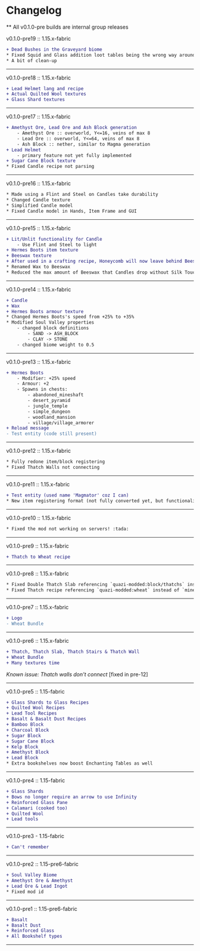 # Changelog

** All v0.1.0-pre builds are internal group releases

v0.1.0-pre19 :: 1.15.x-fabric
```diff
+ Dead Bushes in the Graveyard biome
* Fixed Squid and Glass addition loot tables being the wrong way around
* A bit of clean-up
```

---

v0.1.0-pre18 :: 1.15.x-fabric
```diff
+ Lead Helmet lang and recipe
+ Actual Quilted Wool textures
+ Glass Shard textures
```

---

v0.1.0-pre17 :: 1.15.x-fabric
```diff
+ Amethyst Ore, Lead Ore and Ash Block generation
    - Amethyst Ore :: overworld, Y<=16, veins of max 8
    - Lead Ore :: overworld, Y<=64, veins of max 8
    - Ash Block :: nether, similar to Magma generation
+ Lead Helmet
    - primary feature not yet fully implemented
+ Sugar Cane Block texture
* Fixed Candle recipe not parsing
```

---

v0.1.0-pre16 :: 1.15.x-fabric
```diff
* Made using a Flint and Steel on Candles take durability
* Changed Candle texture
* Simplified Candle model
* Fixed Candle model in Hands, Item Frame and GUI
```

---

v0.1.0-pre15 :: 1.15.x-fabric
```diff
+ Lit/Unlit functionality for Candle
    - Use Flint and Steel to light
+ Hermes Boots item texture
+ Beeswax texture
+ After used in a crafting recipe, Honeycomb will now leave behind Beeswax
* Renamed Wax to Beeswax
* Reduced the max amount of Beeswax that Candles drop without Silk Touch from 2 to 1
```

---

v0.1.0-pre14 :: 1.15.x-fabric
```diff
+ Candle
+ Wax
+ Hermes Boots armour texture
* Changed Hermes Boots's speed from +25% to +35%
* Modified Soul Valley properties
    - changed block definitions
        - SAND -> ASH_BLOCK
        - CLAY -> STONE
    - changed biome weight to 0.5
```

---

v0.1.0-pre13 :: 1.15.x-fabric
```diff
+ Hermes Boots
    - Modifier: +25% speed
    - Armour: +2
    - Spawns in chests:
        - abandoned_mineshaft
        - desert_pyramid
        - jungle_temple
        - simple_dungeon
        - woodland_mansion
        - village/village_armorer
+ Reload message
- Test entity (code still present)
```

---

v0.1.0-pre12 :: 1.15.x-fabric
```diff
* Fully redone item/block registering
* Fixed Thatch Walls not connecting
```

---

v0.1.0-pre11 :: 1.15.x-fabric
```diff
+ Test entity (used name 'Magmator' coz I can)
* New item registering format (not fully converted yet, but functionality is no different)
```

---

v0.1.0-pre10 :: 1.15.x-fabric
```diff
* Fixed the mod not working on servers! :tada:
```

---

v0.1.0-pre9 :: 1.15.x-fabric
```diff
+ Thatch to Wheat recipe
```

---

v0.1.0-pre8 :: 1.15.x-fabric
```diff
* Fixed Double Thatch Slab referencing `quazi-modded:block/thatchs` instead of `quazi-modded:block/thatch`
* Fixed Thatch recipe referencing `quazi-modded:wheat` instead of `minecraft:wheat`
```

---

v0.1.0-pre7 :: 1.15.x-fabric
```diff
+ Logo
- Wheat Bundle
```

---

v0.1.0-pre6 :: 1.15.x-fabric
```diff
+ Thatch, Thatch Slab, Thatch Stairs & Thatch Wall
+ Wheat Bundle
+ Many textures time
```
*Known issue: Thatch walls don't connect* [fixed in pre-12]

---

v0.1.0-pre5 :: 1.15-fabric
```diff
+ Glass Shards to Glass Recipes
+ Quilted Wool Recipes
+ Lead Tool Recipes
+ Basalt & Basalt Dust Recipes
+ Bamboo Block
+ Charcoal Block
+ Sugar Block
+ Sugar Cane Block
+ Kelp Block
+ Amethyst Block
+ Lead Block
* Extra bookshelves now boost Enchanting Tables as well
```

---

v0.1.0-pre4 :: 1.15-fabric
```diff
+ Glass Shards
+ Bows no longer require an arrow to use Infinity
+ Reinforced Glass Pane
+ Calamari (cooked too)
+ Quilted Wool
+ Lead tools
```

---

v0.1.0-pre3 - 1.15-fabric
```diff
+ Can't remember
```

---

v0.1.0-pre2 :: 1.15-pre6-fabric
```diff
+ Soul Valley Biome
+ Amethyst Ore & Amethyst
+ Lead Ore & Lead Ingot
* Fixed mod id
```

---

v0.1.0-pre1 :: 1.15-pre6-fabric
```diff
+ Basalt
+ Basalt Dust
+ Reinforced Glass
+ All Bookshelf types
```

---
